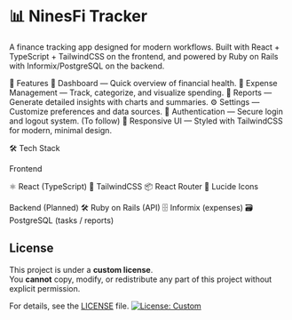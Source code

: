 # 📊 NinesFi Tracker

A finance tracking app designed for modern workflows. Built with React + TypeScript + TailwindCSS on the frontend, and powered by Ruby on Rails with Informix/PostgreSQL on the backend.

🚀 Features
📂 Dashboard — Quick overview of financial health.
💸 Expense Management — Track, categorize, and visualize spending.
📑 Reports — Generate detailed insights with charts and summaries.
⚙️ Settings — Customize preferences and data sources.
🔐 Authentication — Secure login and logout system. (To follow)
🎨 Responsive UI — Styled with TailwindCSS for modern, minimal design.

🛠️ Tech Stack

Frontend

⚛️ React (TypeScript)
🎨 TailwindCSS
📦 React Router
🎯 Lucide Icons

Backend (Planned)
🛠️ Ruby on Rails (API)
🗄️ Informix (expenses)
🗃️ PostgreSQL (tasks / reports)

## License

This project is under a **custom license**.  
You **cannot** copy, modify, or redistribute any part of this project without explicit permission.  

For details, see the [LICENSE](./LICENSE.md) file.
[![License: Custom](https://img.shields.io/badge/License-Custom-red.svg)](./LICENSE.md)